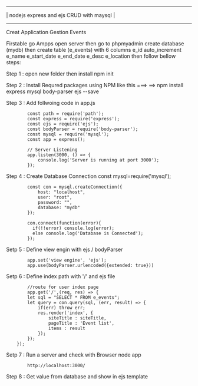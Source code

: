 
--------------------------------------------------------------------------
|                            nodejs express and ejs CRUD with maysql         |
------------- -------------------------------------------------------------
Creat Application Gestion Events

Firstable go Ampps open server then go to phpmyadmin create database (mydb) then create table (e_events) with 6 columns e_id auto_increment e_name 
e_start_date e_end_date e_desc e_location then follow bellow steps:



Step 1 : open new folder then install  npm init 
			 
		
Step 2 : Install Requred packages using NPM like this ===> 
			==> npm install  express mysql body-parser ejs --save
			
		
Step 3 : Add follwoing code in app.js
		
			const path = require('path');
			const express = require('express');
			const ejs = require('ejs');
			const bodyParser = require('body-parser');
			const mysql = require('mysql');
			const app = express();

			// Server Listening
			app.listen(3000, () => {
				console.log('Server is running at port 3000');
			});
			
		
		
Step 4 : Create Database Connection 
			const mysql=require('mysql');
			
			const con = mysql.createConnection({
				host: "localhost",
				user: "root",
				password: "",
				database: "mydb"
			});
			
			con.connect(function(error){
			  if(!!error) console.log(error);
			  else console.log('Database is Connected');
			}); 

Setp 5 : Define view engin with ejs / bodyParser

			app.set('view engine', 'ejs');
			app.use(bodyParser.urlencoded({extended: true}))

Setp 6 : Define index path with '/' and ejs file
			
			//route for user index page
			app.get('/',(req, res) => {
			let sql = "SELECT * FROM e_events";
			let query = con.query(sql, (err, result) => {
				if(err) throw err;
				res.render('index', {
					siteTitle : siteTitle,
					pageTitle : 'Event list',
					items : result
				});
			});
		});

Setp 7 : Run a server and check with Browser
			node app

			http://localhost:3000/
			
Step 8 : Get value from database and show in ejs template